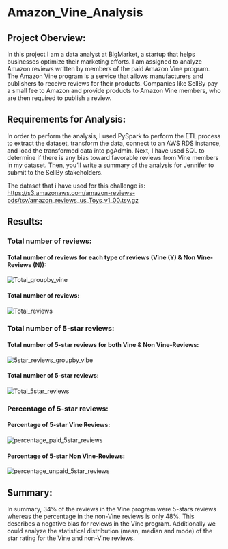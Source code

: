 # Amazon_Vine_Analysis

## Project Oberview:
In this project I am a data analyst at BigMarket, a startup that helps businesses optimize their marketing efforts. I am assigned to analyze Amazon reviews written by members of the paid Amazon Vine program. The Amazon Vine program is a service that allows manufacturers and publishers to receive reviews for their products. Companies like SellBy pay a small fee to Amazon and provide products to Amazon Vine members, who are then required to publish a review.

## Requirements for Analysis:
In order to perform the analysis, I used PySpark to perform the ETL process to extract the dataset, transform the data, connect to an AWS RDS instance, and load the transformed data into pgAdmin. Next, I have used SQL to determine if there is any bias toward favorable reviews from Vine members in my dataset. Then, you’ll write a summary of the analysis for Jennifer to submit to the SellBy stakeholders.

The dataset that i have used for this challenge is:
https://s3.amazonaws.com/amazon-reviews-pds/tsv/amazon_reviews_us_Toys_v1_00.tsv.gz

## Results:

### Total number of reviews:

#### Total number of reviews for each type of reviews (Vine (Y) & Non Vine-Reviews (N)):

![Total_groupby_vine](https://user-images.githubusercontent.com/88908758/145714045-259e4406-085f-4506-bdca-5611bea3a41d.PNG)

#### Total number of reviews:

![Total_reviews](https://user-images.githubusercontent.com/88908758/145714056-204c535e-0922-4560-9998-17315890a8fb.PNG)

### Total number of 5-star reviews:

#### Total number of 5-star reviews for both Vine & Non Vine-Reviews:

![5star_reviews_groupby_vibe](https://user-images.githubusercontent.com/88908758/145714084-14d9340d-d1f6-4ee6-b115-ba8b07e971fa.PNG)

#### Total number of 5-star reviews:

![Total_5star_reviews](https://user-images.githubusercontent.com/88908758/145714066-a29a0cca-5976-4298-8e1b-2375ada62fe0.PNG)

### Percentage of 5-star reviews:

#### Percentage of 5-star Vine Reviews:

![percentage_paid_5star_reviews](https://user-images.githubusercontent.com/88908758/145714095-5f6c51b9-9def-424c-aea4-a39019872313.PNG)

#### Percentage of 5-star Non Vine-Reviews:

![percentage_unpaid_5star_reviews](https://user-images.githubusercontent.com/88908758/145714102-8e49bfb3-208e-4623-884e-e0eba4e8e8d1.PNG)

## Summary:
In summary, 34% of the reviews in the Vine program were 5-stars reviews whereas the percentage in the non-Vine reviews is only 48%. This describes a negative bias for reviews in the Vine program.
Additionally we could analyze the statistical distribution (mean, median and mode) of the star rating for the Vine and non-Vine reviews.
